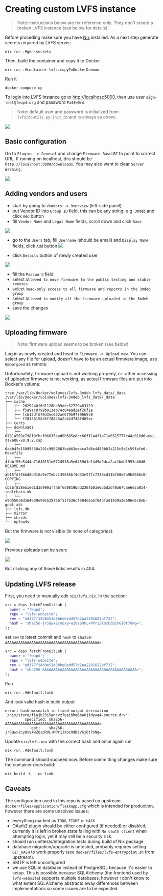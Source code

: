 # Creating custom LVFS instance

> Note: instructions below are for reference only. They don't create a broken
> LVFS instance (see below for details).

Before proceding make sure you have [Nix](https://nixos.org/download/) installed.
As a next step generate secrets required by LVFS server:

```shell
nix run .#gen-secrets
```

Then, build the container and copy it to Docker

```shell
nix run .#container-lvfs.copyToDockerDaemon
```

Run it

```shell
docker compose up
```

To login into LVFS instance go to [http://localhost:5000](http://localhost:5000),
then use user `sign-test@fwupd.org` and password `Pa$$w0rd`.

> Note: default user and password is initialized from `lvfs/dbutils.py:init_db`
> and is always as above.

![](img/lvfs_welcome_screen.png)

## Basic configuration

Go to `Plugins -> General` and change `Firmware BaseURI` to point to correct URL.
If running on localhost, this should be `http://localhost:5000/downloads`. You
may also want to clear `Server Warning`.

![](img/lvfs_general_settings.png)

## Adding vendors and users

- start by going to `Vendors -> Overview` (left-side panel).
- put Vendor ID into `Group ID` field, this can be any string, e.g. `3mdeb` and
  click `Add` button
- fill `Vendor Name` and `Legal Name` fields, scroll down and click `Save`

![](img/lvfs_add_vendor.png)

- go to the `Users` tab, fill `Username` (should be email) and `Display Name`
  fields, click `Add` button
![](img/lvfs_add_user.png)

- click `Details` button of newly created user

![](img/lvfs_user_list.png)

- fill the `Password` field
- select `Allowed to move firmware to the public testing and stable remotes`
- select `Read-only access to all firmware and reports in the 3mdeb group`
- select `Allowed to modify all the firmware uploaded to the 3mdeb group`
- save the changes

![](img/lvfs_user_mod.png)

## Uploading firmware

> Note: firmware upload seems to be broken (see below)

Log in as newly created and head to `Firmware -> Upload new`. You can select any
file for upload, doesn't have to be an actual firmware image, use `Embargoed` as
remote.

Unfortunately, firmware upload is not working properly, or rather accessing of
uploaded firmware is not working, as actual firmware files are put into Docker's
volume:

```shell
tree /var/lib/docker/volumes/lvfs-3mdeb_lvfs_data/_data
/var/lib/docker/volumes/lvfs-3mdeb_lvfs_data/_data
├── cache
│   ├── 2029240f6d1128be89ddc32729463129
│   ├── f5e9ac0799b013eb74c04ead2ef26f1e
│   ├── fcb15dfd79d3ec632ae679b9779668e8
│   └── ff8338158e5ff8843a2cb2d748fd89ec
├── certs
├── downloads
│   ├── 0761a569e798f9fbcf06635ead0b505e8cc66ff144f1a71a6515777c44c018d0-msi-ms7e06-v0.9.2.cap
│   ├── 0aeb4fe15095550a291c9982683bab62ee4ca7d6e4458b8fa215c5e1c59fafe6-Makefile
│   ├── 4fbbf55e5444a71640151e6724538a5e6459d1e14d9d9dca2ac1bdb1993e40d6-README.md
│   ├── ab15fd526bd8dd18a9e77ebc139656bf4d33e97fc7238cd11bf60e2b9b8666c6-COPYING
│   ├── cb2bf838eb1e61d3d990affa6f6d0819bdd220fb03e635d3d40a67cae665a014-toolchain.mk
│   └── e9d550a0d164e39e99e525756f537b36cf584d6abf64bfa81039a3e696e6c8eb-gnat.adc
├── lvfs.db
├── mirror
├── shards
└── uploads
```

But the firmware is not visible (in none of categories):

![](img/lvfs_firmware_list.png)

Previous uploads can be seen:

![](img/lvfs_prev_uploads.png)

But clicking any of those links results in 404.

## Updating LVFS release

First, you need to manually edit `nix/lvfs.nix`. In the section:

```nix
src = deps.fetchFromGitLab {
  owner = "fwupd";
  repo = "lvfs-website";
  rev = "ed377f14b8e51d8bbe6edd57d2aa2201622bf732";
  hash = "sha256-jrSQwxZcyBxy+wZ8spRUL+MPr1JXozOdBzVGjOt7GNg=";
};
```

set `rev` to latest commit and `hash` to `sha256-AAAAAAAAAAAAAAAAAAAAAAAAAAAAAAAAAAAAAAAAAAA=`:

```nix
src = deps.fetchFromGitLab {
  owner = "fwupd";
  repo = "lvfs-website";
  rev = "ed377f14b8e51d8bbe6edd57d2aa2201622bf732";
  hash = "sha256-AAAAAAAAAAAAAAAAAAAAAAAAAAAAAAAAAAAAAAAAAAA=";
};
```

Run

```shell
nix run .#default.lock
```

And look valid hash in build output

```
error: hash mismatch in fixed-output derivation '/nix/store/fiajb23j5ancvz7gaibhq6ba8jidywg4-source.drv':
         specified: sha256-AAAAAAAAAAAAAAAAAAAAAAAAAAAAAAAAAAAAAAAAAAA=
            got:    sha256-jrSQwxZcyBxy+wZ8spRUL+MPr1JXozOdBzVGjOt7GNg=
```

Update `nix/lvfs.nix` with the correct hash and once again run

```shell
nix run .#default.lock
```

The command should succeed now. Before committing changes make sure the
container does build:

```shell
nix build -L --no-link
```

## Caveats

The configuration used in this repo is based on upstream
`docker/files/application/flaskapp.cfg` which is intended for production,
however there are some unsolved issues:

- everything marked as `TODO`, `FIXME` or `HACK`
- OAuth2 plugin should be either configured (if needed) or disabled, currently
  it is left in broken state failing with `No oauth client` when attempting
  login, yet it may still be a security risk.
- should run unittests/integration tests during build of Nix package
- database migration/upgrade is untested, probably requires setting `GIT_HASH`
  to work properly (see `docker/files/lvfs-entrypoint.sh` from upstream).
- SMTP is left unconfigured
- we use SQLite database instead of PostgreSQL because it's easier to setup.
  This is possible because SQLAlchemy (the frontend used by `lvfs-website`)
  supports multiple databases, however I don't know to what extent SQLAlchemy
  abstracts away differences between implementations so some issues are to be
  expected.
